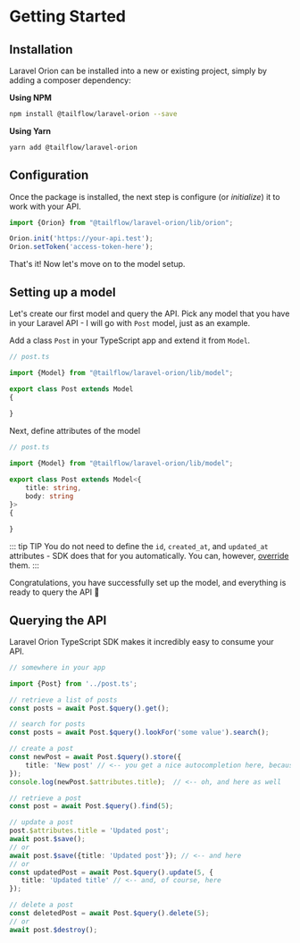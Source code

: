# Getting Started

## Installation

Laravel Orion can be installed into a new or existing project, simply by adding a composer dependency:

**Using NPM**
```bash
npm install @tailflow/laravel-orion --save
```

**Using Yarn**
```bash
yarn add @tailflow/laravel-orion
```

## Configuration

Once the package is installed, the next step is configure (or *initialize*) it to work with your API.

```typescript
import {Orion} from "@tailflow/laravel-orion/lib/orion";

Orion.init('https://your-api.test');
Orion.setToken('access-token-here');
```
That's it! Now let's move on to the model setup.

## Setting up a model

Let's create our first model and query the API. Pick any model that you have in your Laravel API - I will go with `Post` model, just as an example.

Add a class `Post` in your TypeScript app and extend it from `Model`.

```typescript
// post.ts

import {Model} from "@tailflow/laravel-orion/lib/model";

export class Post extends Model
{
    
}
```

Next, define attributes of the model

```typescript
// post.ts

import {Model} from "@tailflow/laravel-orion/lib/model";

export class Post extends Model<{
    title: string,
    body: string
}>
{
    
}
```

::: tip TIP
You do not need to define the `id`, `created_at`, and `updated_at` attributes - SDK does that for you automatically. You can, however, [override](/guide/typescript-sdk/models.html#persisted-attributes) them.
:::

Congratulations, you have successfully set up the model, and everything is ready to query the API 🎉

## Querying the API

Laravel Orion TypeScript SDK makes it incredibly easy to consume your API.

```typescript
// somewhere in your app

import {Post} from '../post.ts';

// retrieve a list of posts
const posts = await Post.$query().get();

// search for posts
const posts = await Post.$query().lookFor('some value').search();

// create a post
const newPost = await Post.$query().store({
    title: 'New post' // <-- you get a nice autocompletion here, because the attributes are typed 
});
console.log(newPost.$attributes.title);  // <-- oh, and here as well

// retrieve a post
const post = await Post.$query().find(5);

// update a post
post.$attributes.title = 'Updated post';
await post.$save();
// or
await post.$save({title: 'Updated post'}); // <-- and here
// or
const updatedPost = await Post.$query().update(5, {
   title: 'Updated title' // <-- and, of course, here
});

// delete a post
const deletedPost = await Post.$query().delete(5);
// or
await post.$destroy();
```